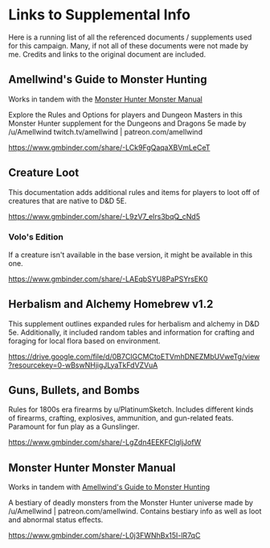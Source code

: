 
# Links to Supplemental Info

Here is a running list of all the referenced documents / supplements used for this campaign. Many, if not all of these documents were not made by me. Credits and links to the original document are included.

## Amellwind's Guide to Monster Hunting

Works in tandem with the [Monster Hunter Monster Manual](https://www.gmbinder.com/share/-L0j3FWNhBx15I-lR7qC)

Explore the Rules and Options for players and Dungeon Masters in this Monster Hunter supplement for the Dungeons and Dragons 5e made by /u/Amellwind twitch.tv/amellwind | patreon.com/amellwind 

https://www.gmbinder.com/share/-LCk9FgQaqaXBVmLeCeT

## Creature Loot

This documentation adds additional rules and items for players to loot off of creatures that are native to D&D 5E. 

https://www.gmbinder.com/share/-L9zV7_eIrs3bqQ_cNd5

### Volo's Edition

If a creature isn't available in the base version, it might be available in this one. 

https://www.gmbinder.com/share/-LAEqbSYU8PaPSYrsEK0

## Herbalism and Alchemy Homebrew v1.2

This supplement outlines expanded rules for herbalism and alchemy in D&D 5e. Additionally, it included random tables and information for crafting and foraging for local flora based on environment. 

https://drive.google.com/file/d/0B7CIGCMCtoETVmhDNEZMbUVweTg/view?resourcekey=0-wBswNHjigJLyaTkFdVZVuA

## Guns, Bullets, and Bombs 

Rules for 1800s era firearms by u/PlatinumSketch. Includes different kinds of firearms, crafting, explosives, ammunition, and gun-related feats. Paramount for fun play as a Gunslinger.

https://www.gmbinder.com/share/-LgZdn4EEKFCIgljJofW

## Monster Hunter Monster Manual

Works in tandem with [Amellwind's Guide to Monster Hunting](https://www.gmbinder.com/share/-LCk9FgQaqaXBVmLeCeT)

A bestiary of deadly monsters from the Monster Hunter universe made by /u/Amellwind | patreon.com/amellwind. Contains bestiary info as well as loot and abnormal status effects.

https://www.gmbinder.com/share/-L0j3FWNhBx15I-lR7qC
